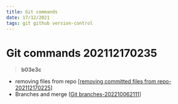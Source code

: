 ```yaml
---
title: Git commands
date: 17/12/2021
tags: git github version-control
---
```


# **Git commands** 202112170235 
> **b03e3c**

- removing files from repo [[removing committed files from repo-202112170225]]
- Branches and merge [[Git branches-202210062111]]


[//begin]: # "Autogenerated link references for markdown compatibility"
[removing committed files from repo-202112170225]: <removing committed files from repo-202112170225> "removing committed files from repo"
[Git branches-202210062111]: <Git branches-202210062111> "Git branches"
[//end]: # "Autogenerated link references"